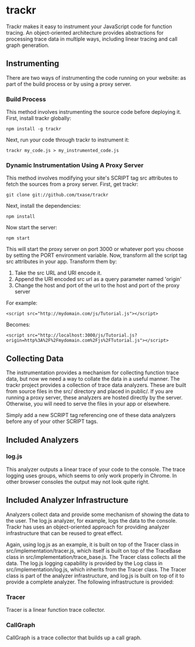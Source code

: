 trackr
======
Trackr makes it easy to instrument your JavaScript code for function tracing. An object-oriented architecture provides abstractions for processing trace data in multiple ways, including linear tracing and call graph generation.

## Instrumenting
There are two ways of instrumenting the code running on your website: as part of the build process or by using a proxy server.

### Build Process
This method involves instrumenting the source code before deploying it. First, install trackr globally:

`npm install -g trackr`

Next, run your code through trackr to instrument it:

`trackr my_code.js > my_instrumented_code.js`

### Dynamic Instrumentation Using A Proxy Server
This method involves modifying your site's SCRIPT tag src attributes to fetch the sources from a proxy server. First, get trackr:

`git clone git://github.com/txase/trackr`

Next, install the dependencies:

`npm install`

Now start the server:

`npm start`

This will start the proxy server on port 3000 or whatever port you choose by setting the PORT environment variable. Now, transform all the script tag src attributes in your app. Transform them by:

1. Take the src URL and URI encode it.
1. Append the URI encoded src url as a query parameter named 'origin'
1. Change the host and port of the url to the host and port of the proxy server

For example:

`<script src="http://mydomain.com/js/Tutorial.js"></script>`

Becomes:

`<script src="http://localhost:3000/js/Tutorial.js?origin=http%3A%2F%2Fmydomain.com%2Fjs%2FTutorial.js"></script>`

## Collecting Data
The instrumentation provides a mechanism for collecting function trace data, but now we need a way to collate the data in a useful manner. The trackr project provides a collection of trace data analyzers. These are built from source files in the src/ directory and placed in public/. If you are running a proxy server, these analyzers are hosted directly by the server. Otherwise, you will need to serve the files in your app or elsewhere.

Simply add a new SCRIPT tag referencing one of these data analyzers before any of your other SCRIPT tags.

## Included Analyzers

### log.js
This analyzer outputs a linear trace of your code to the console. The trace logging uses groups, which seems to only work properly in Chrome. In other browser consoles the output may not look quite right.

## Included Analyzer Infrastructure
Analyzers collect data and provide some mechanism of showing the data to the user. The log.js analyzer, for example, logs the data to the console. Trackr has uses an object-oriented approach for providing analyzer infrastructure that can be reused to great effect.

Again, using log.js as an example, it is built on top of the Tracer class in src/implementation/tracer.js, which itself is built on top of the TraceBase class in src/implementation/trace_base.js. The Tracer class collects all the data. The log.js logging capability is provided by the Log class in src/implementation/log.js, which inherits from the Tracer class. The Tracer class is part of the analyzer infrastructure, and log.js is built on top of it to provide a complete analyzer. The following infrastructure is provided:

### Tracer
Tracer is a linear function trace collector.

### CallGraph
CallGraph is a trace collector that builds up a call graph.
